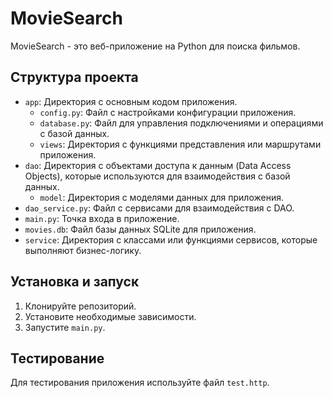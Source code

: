 # MovieSearch

MovieSearch - это веб-приложение на Python для поиска фильмов.

## Структура проекта

- `app`: Директория с основным кодом приложения.
  - `config.py`: Файл с настройками конфигурации приложения.
  - `database.py`: Файл для управления подключениями и операциями с базой данных.
  - `views`: Директория с функциями представления или маршрутами приложения.
- `dao`: Директория с объектами доступа к данным (Data Access Objects), которые используются для взаимодействия с базой данных.
  - `model`: Директория с моделями данных для приложения.
- `dao_service.py`: Файл с сервисами для взаимодействия с DAO.
- `main.py`: Точка входа в приложение.
- `movies.db`: Файл базы данных SQLite для приложения.
- `service`: Директория с классами или функциями сервисов, которые выполняют бизнес-логику.

## Установка и запуск

1. Клонируйте репозиторий.
2. Установите необходимые зависимости.
3. Запустите `main.py`.

## Тестирование

Для тестирования приложения используйте файл `test.http`.


